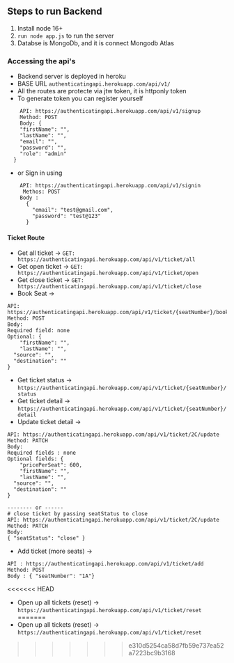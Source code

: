 ## Steps to run Backend
1. Install node 16+
2. `run node app.js` to run the server 
3. Databse is MongoDb, and it is connect Mongodb Atlas


### Accessing the api's
- Backend server is deployed in heroku 
- BASE URL `authenticatingapi.herokuapp.com/api/v1/`
- All the routes are protecte via jtw token, it is httponly token
- To generate token you can register yourself 
```
    API: https://authenticatingapi.herokuapp.com/api/v1/signup
    Method: POST
    Body: {
	"firstName": "",
	"lastName": "",
	"email": "",
	"password": "",
	"role": "admin" 
  }
```


- or Sign in using



```
    API: https://authenticatingapi.herokuapp.com/api/v1/signin
     Methos: POST
    Body :
      {
	    "email": "test@gmail.com",
	    "password": "test@123"
      }
```

#### Ticket Route
- Get all ticket -> `GET: https://authenticatingapi.herokuapp.com/api/v1/ticket/all`
- Get open ticket -> `GET: https://authenticatingapi.herokuapp.com/api/v1/ticket/open`
- Get close ticket -> `GET: https://authenticatingapi.herokuapp.com/api/v1/ticket/close`
- Book Seat -> 
```
API: https://authenticatingapi.herokuapp.com/api/v1/ticket/{seatNumber}/book
Method: POST
Body: 
Required field: none
Optional: {
	"firstName": "",
	"lastName": "",
  "source": "",
  "destination": ""
}
```
- Get ticket status -> `https://authenticatingapi.herokuapp.com/api/v1/ticket/{seatNumber}/status`
- Get ticket detail -> `https://authenticatingapi.herokuapp.com/api/v1/ticket/{seatNumber}/detail`
- Update ticket detail ->
```
API: https://authenticatingapi.herokuapp.com/api/v1/ticket/2C/update
Method: PATCH
Body:
Required fields : none
Optional fields: {
	"pricePerSeat": 600,
	"firstName": "",
	"lastName": "",
  "source": "",
  "destination": ""
}

-------- or ------
# close ticket by passing seatStatus to close
API: https://authenticatingapi.herokuapp.com/api/v1/ticket/2C/update
Method: PATCH
Body:
{ "seatStatus": "close" }

```
- Add ticket (more seats) -> 
```
API : https://authenticatingapi.herokuapp.com/api/v1/ticket/add
Method: POST
Body : { "seatNumber": "1A"}
```
<<<<<<< HEAD
- Open up all tickets (reset) -> `https://authenticatingapi.herokuapp.com/api/v1/ticket/reset`
=======
- Open up all tickets (reset) -> `https://authenticatingapi.herokuapp.com/api/v1/ticket/reset`
>>>>>>> e310d5254ca58d7fb59e737ea52a7223bc9b3168
